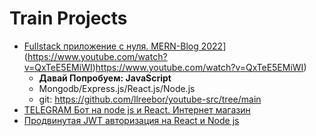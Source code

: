 # Train Projects


* [Fullstack приложение с нуля. MERN-Blog 2022]([)](https://www.youtube.com/watch?v=QxTeE5EMiWI)https://www.youtube.com/watch?v=QxTeE5EMiWI)
  - **Давай Попробуем: JavaScript**
  - Mongodb/Express.js/React.js/Node.js
  - git: https://github.com/llreebor/youtube-src/tree/main
* [TELEGRAM Бот на node js и React. Интернет магазин](https://www.youtube.com/watch?v=MzO-0IYkZMU)
* [Продвинутая JWT авторизация на React и Node js](https://www.youtube.com/watch?v=fN25fMQZ2v0)





